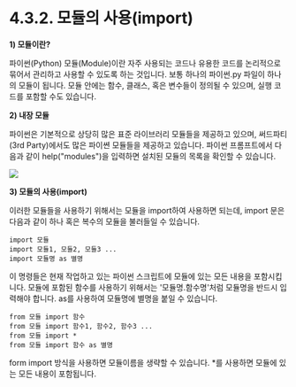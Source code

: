 # 4.3.2.     모듈의 사용\(import\)

**1\)   모듈이란?**

파이썬\(Python\) 모듈\(Module\)이란 자주 사용되는 코드나 유용한 코드를 논리적으로 묶어서 관리하고 사용할 수 있도록 하는 것입니다. 보통 하나의 파이썬.py 파일이 하나의 모듈이 됩니다. 모듈 안에는 함수, 클래스, 혹은 변수들이 정의될 수 있으며, 실행 코드를 포함할 수도 있습니다.

**2\)   내장 모듈**

파이썬은 기본적으로 상당히 많은 표준 라이브러리 모듈들을 제공하고 있으며, 써드파티\(3rd Party\)에서도 많은 파이쎤 모듈들을 제공하고 있습니다. 파이썬 프롬프트에서 다음과 같이 help\("modules"\)을 입력하면 설치된 모듈의 목록을 확인할 수 있습니다.

![](../../.gitbook/assets/3321.png)

**3\)   모듈의 사용\(import\)**

이러한 모듈들을 사용하기 위해서는 모듈을 import하여 사용하면 되는데, import 문은 다음과 같이 하나 혹은 복수의 모듈을 불러들일 수 있습니다.

```text
import 모듈
import 모듈1, 모듈2, 모듈3 ...
import 모듈명 as 별명
```

이 명령들은 현재 작업하고 있는 파이썬 스크립트에 모듈에 있는 모든 내용을 포함시킵니다. 모듈에 포함된 함수를 사용하기 위해서는 '모듈명.함수명'처럼 모듈명을 반드시 입력해야 합니다. as를 사용하여 모듈명에 별명을 붙일 수 있습니다.

```text
from 모듈 import 함수
from 모듈 import 함수1, 함수2, 함수3 ...
from 모듈 import *
from 모듈 import 함수 as 별명
```

form import 방식을 사용하면 모듈이름을 생략할 수 있습니다. \*를 사용하면 모듈에 있는 모든 내용이 포함됩니다. 

